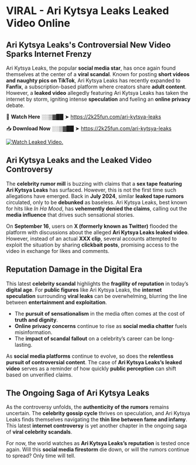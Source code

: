 # VIRAL - Ari Kytsya Leaks Leaked Video Online

## **Ari Kytsya Leaks's Controversial New Video Sparks Internet Frenzy**  

Ari Kytsya Leaks, the popular **social media star**, has once again found themselves at the center of a **viral scandal**. Known for posting **short videos and naughty pics on TikTok**, Ari Kytsya Leaks has recently expanded to **Fanfix**, a subscription-based platform where creators share **adult content**. However, a **leaked video** allegedly featuring Ari Kytsya Leaks has taken the internet by storm, igniting intense **speculation** and fueling an **online privacy** debate.  

🔴 **Watch Here** ░░▒▓██ ➤ https://2k25fun.com/ari-kytsya-leaks  

📥 **Download Now** ░░▒▓██ ➤ https://2k25fun.com/ari-kytsya-leaks  

[![Watch Leaked Video.](https://miro.medium.com/v2/resize:fit:828/format:webp/1*cilzJN44JGOrTw9NJCrNHA.gif "Watch Leaked Video")](https://2k25fun.com/ari-kytsya-leaks)

## **Ari Kytsya Leaks and the Leaked Video Controversy**  

The **celebrity rumor mill** is buzzing with claims that a **sex tape featuring Ari Kytsya Leaks** has surfaced. However, this is not the first time such allegations have emerged. Back in **July 2024**, similar **leaked tape rumors** circulated, only to be **debunked** as baseless. Ari Kytsya Leaks, best known for hits like *In Ha Mood*, has **vehemently denied the claims**, calling out the **media influence** that drives such sensational stories.  

On **September 16**, users on **X (formerly known as Twitter)** flooded the platform with discussions about the alleged **Ari Kytsya Leaks leaked video**. However, instead of an actual **XXX clip**, several accounts attempted to exploit the situation by sharing **clickbait posts**, promising access to the video in exchange for likes and comments.  

## **Reputation Damage in the Digital Era**  

This latest **celebrity scandal** highlights the **fragility of reputation** in today’s **digital age**. For **public figures** like Ari Kytsya Leaks, the **internet speculation** surrounding **viral leaks** can be overwhelming, blurring the line between **entertainment and exploitation**.  

- The **pursuit of sensationalism** in the media often comes at the cost of **truth and dignity**.  
- **Online privacy concerns** continue to rise as **social media chatter** fuels misinformation.  
- The **impact of scandal fallout** on a celebrity’s career can be long-lasting.  

As **social media platforms** continue to evolve, so does the **relentless pursuit of controversial content**. The case of **Ari Kytsya Leaks’s leaked video** serves as a reminder of how quickly **public perception** can shift based on unverified claims.  

## **The Ongoing Saga of Ari Kytsya Leaks**  

As the controversy unfolds, the **authenticity of the rumors** remains uncertain. The **celebrity gossip cycle** thrives on speculation, and Ari Kytsya Leaks finds themselves navigating the **thin line between fame and infamy**. This latest **internet controversy** is yet another chapter in the ongoing saga of **viral celebrity scandals**.  

For now, the world watches as **Ari Kytsya Leaks’s reputation** is tested once again. Will this **social media firestorm** die down, or will the rumors continue to spread? Only time will tell.